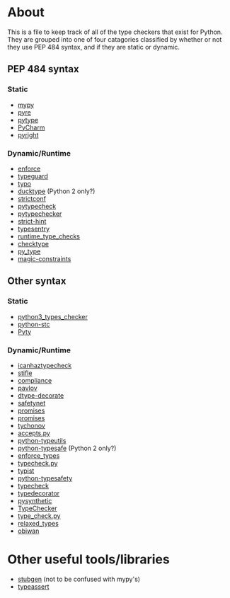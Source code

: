 About
=====
This is a file to keep track of all of the type checkers that exist for Python. They are grouped into one of four catagories classified by whether or not they use PEP 484 syntax, and if they are static or dynamic.

## PEP 484 syntax

### Static

- [mypy](https://github.com/python/mypy)
- [pyre](https://pyre-check.org/)
- [pytype](https://github.com/google/pytype)
- [PyCharm](https://www.jetbrains.com/pycharm/)
- [pyright](https://github.com/Microsoft/pyright)

### Dynamic/Runtime

- [enforce](https://github.com/RussBaz/enforce)
- [typeguard](https://github.com/agronholm/typeguard)
- [typo](https://github.com/aldanor/typo)
- [ducktype](https://github.com/OaklandPeters/ducktype) (Python 2 only?)
- [strictconf](https://github.com/vmagamedov/strictconf)
- [pytypecheck](https://github.com/Ran4/pytypecheck)
- [pytypechecker](https://github.com/marcharper/pytypechecker)
- [strict-hint](https://github.com/potfur/strict-hint)
- [typesentry](https://github.com/st-pasha/typesentry)
- [runtime_type_checks](https://github.com/petrbel/runtime_type_checks)
- [checktype](https://github.com/emludei/checktype)
- [py_type](https://github.com/aberkley/py_type)
- [magic-constraints](https://github.com/huntzhan/magic-constraints)

## Other syntax

### Static

- [python3_types_checker](https://github.com/victor-yacovlev/python3_types_checker)
- [python-stc](https://github.com/edreamleo/python-stc)
- [Pyty](https://github.com/jruberg/Pyty)

### Dynamic/Runtime

- [icanhaztypecheck](https://github.com/pythononwheels/icanhastypecheck)
- [stifle](https://github.com/joshpurvis/stifle)
- [compliance](https://github.com/vrakesh/Complaince)
- [pavlov](https://github.com/keeler/pavlov)
- [dtype-decorate](https://github.com/mmaelicke/dtype-decorate)
- [safetynet](https://github.com/denniskempin/safetynet)
- [promises](https://github.com/zeeman/promises)
- [promises](https://github.com/eugene-eeo/promises)
- [tychonov](https://github.com/squidsrc/tychonov)
- [accepts.py](https://github.com/brunobell/accepts.py)
- [python-typeutils](https://github.com/siddhuwarrier/python-typeutils)
- [python-typesafe](https://github.com/mirainc/python-typesafe) (Python 2 only?)
- [enforce_types](https://github.com/skftn/enforce_types)
- [typecheck.py](https://github.com/Bad-ptr/typecheck.py)
- [typist](https://github.com/dstanek/typist)
- [python-typesafety](https://github.com/JustusAdam/python-typesafety)
- [typecheck](https://github.com/targeted/typecheck)
- [typedecorator](https://github.com/dobarkod/typedecorator)
- [pysynthetic](https://github.com/wishtack/pysynthetic)
- [TypeChecker](https://github.com/mlsteele/TypeChecker)
- [type_check.py](https://github.com/jhpratt/type_check.py)
- [relaxed_types](https://github.com/Yipit/relaxed_types)
- [obiwan](https://github.com/williame/obiwan)


# Other useful tools/libraries

- [stubgen](https://github.com/dhood/stubgen) (not to be confused with mypy's)
- [typeassert](https://github.com/renaud/typeassert)
